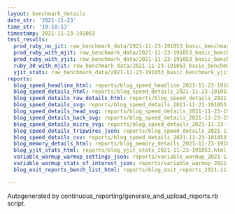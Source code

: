 ```yaml
---
layout: benchmark_details
date_str: '2021-11-23'
time_str: '19:10:53'
timestamp: 2021-11-23-191053
test_results:
  prod_ruby_no_jit: raw_benchmark_data/2021-11-23-191053_basic_benchmark_prod_ruby_no_jit.json
  prod_ruby_with_mjit: raw_benchmark_data/2021-11-23-191053_basic_benchmark_prod_ruby_with_mjit.json
  prod_ruby_with_yjit: raw_benchmark_data/2021-11-23-191053_basic_benchmark_prod_ruby_with_yjit.json
  ruby_30_with_mjit: raw_benchmark_data/2021-11-23-191053_basic_benchmark_ruby_30_with_mjit.json
  yjit_stats: raw_benchmark_data/2021-11-23-191053_basic_benchmark_yjit_stats.json
reports:
  blog_speed_headline_html: reports/blog_speed_headline_2021-11-23-191053.html
  blog_speed_details_html: reports/blog_speed_details_2021-11-23-191053.html
  blog_speed_details_raw_details_html: reports/blog_speed_details_2021-11-23-191053.raw_details.html
  blog_speed_details_svg: reports/blog_speed_details_2021-11-23-191053.svg
  blog_speed_details_head_svg: reports/blog_speed_details_2021-11-23-191053.head.svg
  blog_speed_details_back_svg: reports/blog_speed_details_2021-11-23-191053.back.svg
  blog_speed_details_micro_svg: reports/blog_speed_details_2021-11-23-191053.micro.svg
  blog_speed_details_tripwires_json: reports/blog_speed_details_2021-11-23-191053.tripwires.json
  blog_speed_details_csv: reports/blog_speed_details_2021-11-23-191053.csv
  blog_memory_details_html: reports/blog_memory_details_2021-11-23-191053.html
  blog_yjit_stats_html: reports/blog_yjit_stats_2021-11-23-191053.html
  variable_warmup_warmup_settings_json: reports/variable_warmup_2021-11-23-191053.warmup_settings.json
  variable_warmup_stats_of_interest_json: reports/variable_warmup_2021-11-23-191053.stats_of_interest.json
  blog_exit_reports_bench_list_html: reports/blog_exit_reports_2021-11-23-191053.bench_list.html

---
```

Autogenerated by continuous_reporting/generate_and_upload_reports.rb script.
